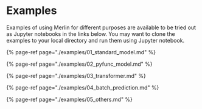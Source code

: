 <!-- page-title: Example Model Workflows -->
# Examples

Examples of using Merlin for different purposes are available to be tried out as Jupyter notebooks in the links below.
You may want to clone the examples to your local directory and run them using Jupyter notebook.

{% page-ref page="./examples/01_standard_model.md" %}

{% page-ref page="./examples/02_pyfunc_model.md" %}

{% page-ref page="./examples/03_transformer.md" %}

{% page-ref page="./examples/04_batch_prediction.md" %}

{% page-ref page="./examples/05_others.md" %}